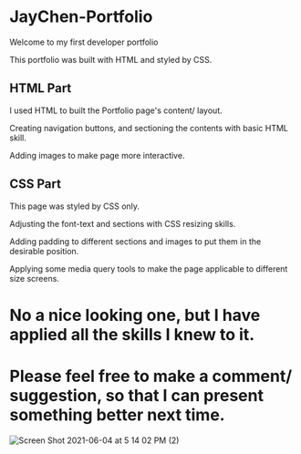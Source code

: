 # JayChen-Portfolio

Welcome to my first developer portfolio

This portfolio was built with HTML and styled by CSS.


## HTML Part

I used HTML to built the Portfolio page's content/ layout. 

Creating navigation buttons, and sectioning the contents with basic HTML skill. 

Adding images to make page more interactive. 


## CSS Part

This page was styled by CSS only.

Adjusting the font-text and sections with CSS resizing skills. 

Adding padding to different sections and images to put them in the desirable position. 

Applying some media query tools to make the page applicable to different size screens. 



 # No a nice looking one, but I have applied all the skills I knew to it. 

 # Please feel free to make a comment/ suggestion, so that I can present something better next time. 



![Screen Shot 2021-06-04 at 5 14 02 PM (2)](https://user-images.githubusercontent.com/30817557/120873769-5e9be100-c558-11eb-80ed-5d659b4d2eda.png)













































